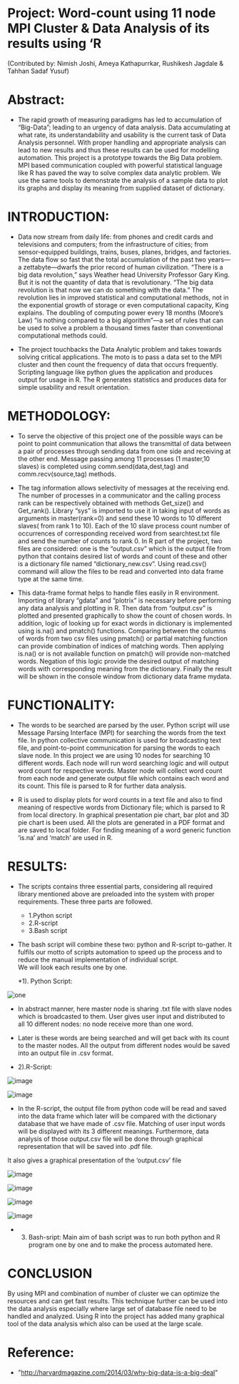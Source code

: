 # Project: Word-count using 11 node MPI Cluster & Data Analysis of its results using ‘R
(Contributed by: Nimish Joshi, Ameya Kathapurrkar, Rushikesh Jagdale & Tahhan Sadaf Yusuf)

# Abstract:

  * The rapid growth of measuring paradigms has led to accumulation of “Big-Data”; leading to an urgency of data analysis. Data accumulating at what rate, its understandability and usability is the current task of Data Analysis personnel. With proper handling and appropriate analysis can lead to new results and thus these results can be used for modelling automation. This project is a prototype towards the Big Data problem. MPI based communication coupled with powerful statistical language like R has paved the way to solve complex data analytic problem. We use the same tools to demonstrate the analysis of a sample data to plot its graphs and display its meaning from supplied dataset of dictionary.

# INTRODUCTION:

  * Data now stream from daily life: from phones and credit cards and televisions and computers; from the infrastructure of cities; from sensor-equipped buildings, trains, buses, planes, bridges, and factories. The data flow so fast that the total accumulation of the past two years—a zettabyte—dwarfs the prior record of human civilization. “There is a big data revolution,” says Weather head University Professor Gary King. But it is not the quantity of data that is revolutionary. “The big data revolution is that now we can do something with the data.” The revolution lies in improved statistical and computational methods, not in the exponential growth of storage or even computational capacity, King explains. The doubling of computing power every 18 months (Moore’s Law) “is nothing compared to a big algorithm”—a set of rules that can be used to solve a problem a thousand times faster than conventional computational methods could. 

  * The project touchbacks the Data Analytic problem and takes towards solving critical applications. The moto is to pass a data set to the MPI cluster and then count the frequency of data that occurs frequently. Scripting language like python glues the application and produces output for usage in R. The R generates statistics and produces data for simple usability and result orientation.

# METHODOLOGY:

  * To serve the objective of this project one of the possible ways can be point to point communication that allows the transmittal of data between a pair of processes through sending data from one side and receiving at the other end. Message passing among 11 processes (1 master,10 slaves) is completed using comm.send(data,dest,tag) and comm.recv(source,tag) methods.
  * The tag information allows selectivity of messages at the receiving end. The number of processes in a communicator and the calling process rank can be respectively obtained with methods Get_size() and Get_rank(). Library “sys” is imported to use it in taking input of words as arguments in master(rank=0) and send these 10 words to 10 different slaves( from rank 1 to 10).  Each of the 10 slave process count number of occurrences of corresponding received word from searchtest.txt file and send the number of counts to rank 0. In R part of the project, two files are considered: one is the “output.csv” which is the output file from python that contains desired list of words and count of these and other is a dictionary file named “dictionary_new.csv”. Using read.csv() command will allow the files to be read and converted into data frame type at the same time. 
  
  * This data-frame format helps to handle files easily in R environment. Importing of library “gdata” and “plotrix” is necessary before performing any data analysis and plotting in R. Then data from “output.csv” is plotted and presented graphically to show the count of chosen words. In addition, logic of looking up for exact words in dictionary is implemented using is.na() and pmatch() functions. Comparing between the columns of words from two csv files using pmatch() or partial matching function can provide combination of indices of matching words. Then applying is.na() or is not available function on pmatch() will provide non-matched words. Negation of this logic provide the desired output of matching words with corresponding meaning from the dictionary. Finally the result will be shown in the console window from dictionary data frame mydata.

# FUNCTIONALITY:

  * The words to be searched are parsed by the user. Python script will use Message Parsing Interface (MPI) for searching the words from the text file. In python collective communication is used for broadcasting text file, and point-to-point communication for parsing the words to each slave node. In this project we are using 10 nodes for searching 10 different words. Each node will run word searching logic and will output word count for respective words. Master node will collect word count from each node and generate output file which contains each word and its count. This file is parsed to R for further data analysis.
  
  * R is used to display plots for word counts in a text file and also to find meaning of respective words from Dictionary file; which is parsed to R from local directory. In graphical presentation pie chart, bar plot and 3D pie chart is been used. All the plots are generated in a PDF format and are saved to local folder. For finding meaning of a word generic function ‘is.na’ and ‘match’ are used in R.

# RESULTS:
   
   * The scripts contains three essential parts, considering all required library mentioned above are preloaded into the system with proper requirements. These three parts are followed.
     * 1.Python script
     * 2.R-script
     * 3.Bash script

* The bash script will combine these two: python and R-script to-gather. It fulfils our motto of scripts automation to speed up the process and to reduce the manual implementation of individual script.  
We will look each results one by one.
 
   *1).	Python Script:


![one](https://cloud.githubusercontent.com/assets/14539985/14420119/c634624a-ff8f-11e5-94a7-6abaa333e3d7.png)


* In abstract manner, here master node is sharing .txt file with slave nodes which is broadcasted to them. User gives user input and distributed to all 10 different nodes: no node receive more than one word.
* Later is these words are being searched and will get back with its count to the master nodes. All the output from different nodes would be saved into an output file in .csv format.

 * 2).R-Script:

![image](https://cloud.githubusercontent.com/assets/14539985/14420223/726089a4-ff90-11e5-88a2-080103544c00.png)


![image](https://cloud.githubusercontent.com/assets/14539985/14420268/c9ced8ee-ff90-11e5-8a48-a0e1f0967fa0.png)


* In the R-script, the output file from python code will be read and saved into the data frame which later will be compared with the dictionary database that we have made of .csv file.
Matching of user input words will be displayed with its 3 different meanings. Furthermore, data analysis of those output.csv file will be done through graphical representation that will be saved into .pdf file.

It also gives a graphical presentation of the ‘output.csv’ file


![image](https://cloud.githubusercontent.com/assets/14539985/14420405/906b3b96-ff91-11e5-9078-c4cd2dc6af0a.png)


![image](https://cloud.githubusercontent.com/assets/14539985/14420406/938bb134-ff91-11e5-9e25-12adeb1d5ab7.png)



![image](https://cloud.githubusercontent.com/assets/14539985/14420417/9abbf2de-ff91-11e5-87ad-9b03939d58a5.png)



![image](https://cloud.githubusercontent.com/assets/14539985/14420420/9fe58e82-ff91-11e5-9c5f-18b4d033a42c.png)


* 3. Bash-sript:
Main aim of bash script was to run both python and R program one by one and to make the process automated here.

# CONCLUSION
By using MPI and combination of number of cluster we can optimize the resources and can get fast results. This technique further can be used into the data analysis especially where large set of database file need to be handled and analyzed. Using R into the project has added many graphical tool of the data analysis which also can be used at the large scale.

# Reference:
 
* "http://harvardmagazine.com/2014/03/why-big-data-is-a-big-deal"
